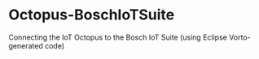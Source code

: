 # Octopus-BoschIoTSuite
Connecting the IoT Octopus to the Bosch IoT Suite (using Eclipse Vorto-generated code)

